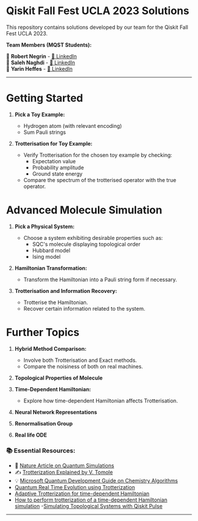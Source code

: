 # Qiskit Fall Fest UCLA 2023 Solutions

This repository contains solutions developed by our team for the Qiskit Fall Fest UCLA 2023.

**Team Members (MQST Students):**

🔹 **Robert Negrin** - [🔗 LinkedIn](https://www.linkedin.com/in/rsnegrin)  
🔹 **Saleh Naghdi** - [🔗 LinkedIn](https://www.linkedin.com/in/saleh-naghdi/)  
🔹 **Yarin Heffes** - [🔗 LinkedIn](https://www.linkedin.com/in/yarinheffes/)

--- 

# Getting Started

1. **Pick a Toy Example:**
   - Hydrogen atom (with relevant encoding)
   - Sum Pauli strings

2. **Trotterisation for Toy Example:**
   - Verify Trotterisation for the chosen toy example by checking:
     - Expectation value
     - Probability amplitude
     - Ground state energy
   - Compare the spectrum of the trotterised operator with the true operator.

# Advanced Molecule Simulation

1. **Pick a Physical System:**
   - Choose a system exhibiting desirable properties such as:
     - SQC's molecule displaying topological order
     - Hubbard model
     - Ising model

2. **Hamiltonian Transformation:**
   - Transform the Hamiltonian into a Pauli string form if necessary.

3. **Trotterisation and Information Recovery:**
   - Trotterise the Hamiltonian.
   - Recover certain information related to the system.

# Further Topics

1. **Hybrid Method Comparison:**
   - Involve both Trotterisation and Exact methods.
   - Compare the noisiness of both on real machines.

2. **Topological Properties of Molecule**

3. **Time-Dependent Hamiltonian:**
   - Explore how time-dependent Hamiltonian affects Trotterisation.

4. **Neural Network Representations**

5. **Renormalisation Group**
6. **Real life ODE**

### 📚 Essential Resources:
- 📖 [Nature Article on Quantum Simulations](https://www.nature.com/articles/s41467-021-25196-0)
- ✍️ [Trotterization Explained by V. Tomole](https://vtomole.com/blog/2019/04/07/trotter)
- 💡 [Microsoft Quantum Development Guide on Chemistry Algorithms](https://learn.microsoft.com/en-us/azure/quantum/user-guide/libraries/chemistry/concepts/algorithms)
- [Quantum Real Time Evolution using Trotterization](https://qiskit.org/ecosystem/algorithms/tutorials/13_trotterQRTE.html)
- [Adaptive Trotterization for time-dependent Hamiltonian](https://arxiv.org/abs/2307.10327)
- [How to perform trotterization of a time-dependent Hamiltonian simulation](https://quantumcomputing.stackexchange.com/questions/32315/how-to-perfrom-a-time-dependent-hamiltonian-simultation-using-the-trotter-suzuki)
-[Simulating Topological Systems with Qiskit Pulse](https://medium.com/qiskit/simulating-topological-systems-with-qiskit-pulse-9afac342ab09)
---
